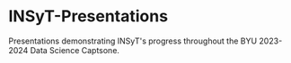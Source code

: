 # INSyT-Presentations

Presentations demonstrating INSyT's progress throughout the BYU 2023-2024 Data Science Captsone.

